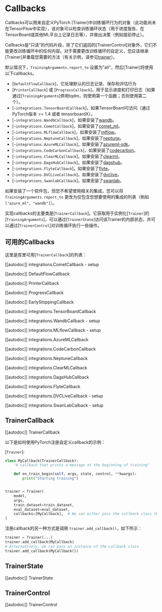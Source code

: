 <!--Copyright 2020 The HuggingFace Team. All rights reserved.

Licensed under the Apache License, Version 2.0 (the "License"); you may not use this file except in compliance with
the License. You may obtain a copy of the License at

http://www.apache.org/licenses/LICENSE-2.0

Unless required by applicable law or agreed to in writing, software distributed under the License is distributed on
an "AS IS" BASIS, WITHOUT WARRANTIES OR CONDITIONS OF ANY KIND, either express or implied. See the License for the
specific language governing permissions and limitations under the License.

⚠️ Note that this file is in Markdown but contain specific syntax for our doc-builder (similar to MDX) that may not be
rendered properly in your Markdown viewer.

-->

# Callbacks


Callbacks可以用来自定义PyTorch [Trainer]中训练循环行为的对象（此功能尚未在TensorFlow中实现），该对象可以检查训练循环状态（用于进度报告、在TensorBoard或其他ML平台上记录日志等），并做出决策（例如提前停止）。

Callbacks是“只读”的代码片段，除了它们返回的[TrainerControl]对象外，它们不能更改训练循环中的任何内容。对于需要更改训练循环的自定义，您应该继承[Trainer]并重载您需要的方法（有关示例，请参见[trainer](trainer)）。

默认情况下，`TrainingArguments.report_to` 设置为"all"，然后[Trainer]将使用以下callbacks。


- [`DefaultFlowCallback`]，它处理默认的日志记录、保存和评估行为
- [`PrinterCallback`] 或 [`ProgressCallback`]，用于显示进度和打印日志（如果通过[`TrainingArguments`]停用tqdm，则使用第一个函数；否则使用第二个）。
- [`~integrations.TensorBoardCallback`]，如果TensorBoard可访问（通过PyTorch版本 >= 1.4 或者 tensorboardX）。
- [`~integrations.WandbCallback`]，如果安装了[wandb](https://www.wandb.com/)。
- [`~integrations.CometCallback`]，如果安装了[comet_ml](https://www.comet.com/site/)。
- [`~integrations.MLflowCallback`]，如果安装了[mlflow](https://www.mlflow.org/)。
- [`~integrations.NeptuneCallback`]，如果安装了[neptune](https://neptune.ai/)。
- [`~integrations.AzureMLCallback`]，如果安装了[azureml-sdk](https://pypi.org/project/azureml-sdk/)。
- [`~integrations.CodeCarbonCallback`]，如果安装了[codecarbon](https://pypi.org/project/codecarbon/)。
- [`~integrations.ClearMLCallback`]，如果安装了[clearml](https://github.com/allegroai/clearml)。
- [`~integrations.DagsHubCallback`]，如果安装了[dagshub](https://dagshub.com/)。
- [`~integrations.FlyteCallback`]，如果安装了[flyte](https://flyte.org/)。
- [`~integrations.DVCLiveCallback`]，如果安装了[dvclive](https://dvc.org/doc/dvclive)。
- [`~integrations.SwanlabCallback`]，如果安装了[swanlab](http://swanlab.cn/)。

如果安装了一个软件包，但您不希望使用相关的集成，您可以将 `TrainingArguments.report_to` 更改为仅包含您想要使用的集成的列表（例如 `["azure_ml", "wandb"]`）。

实现callbacks的主要类是[`TrainerCallback`]。它获取用于实例化[`Trainer`]的[`TrainingArguments`]，可以通过[`TrainerState`]访问该Trainer的内部状态，并可以通过[`TrainerControl`]对训练循环执行一些操作。


## 可用的Callbacks

这里是库里可用[`TrainerCallback`]的列表：

[[autodoc]] integrations.CometCallback 
    - setup

[[autodoc]] DefaultFlowCallback

[[autodoc]] PrinterCallback

[[autodoc]] ProgressCallback

[[autodoc]] EarlyStoppingCallback

[[autodoc]] integrations.TensorBoardCallback

[[autodoc]] integrations.WandbCallback 
    - setup

[[autodoc]] integrations.MLflowCallback 
    - setup

[[autodoc]] integrations.AzureMLCallback

[[autodoc]] integrations.CodeCarbonCallback

[[autodoc]] integrations.NeptuneCallback

[[autodoc]] integrations.ClearMLCallback

[[autodoc]] integrations.DagsHubCallback

[[autodoc]] integrations.FlyteCallback

[[autodoc]] integrations.DVCLiveCallback
    - setup

[[autodoc]] integrations.SwanLabCalback
    - setup

## TrainerCallback

[[autodoc]] TrainerCallback

以下是如何使用PyTorch注册自定义callback的示例：

[`Trainer`]:

```python
class MyCallback(TrainerCallback):
    "A callback that prints a message at the beginning of training"

    def on_train_begin(self, args, state, control, **kwargs):
        print("Starting training")


trainer = Trainer(
    model,
    args,
    train_dataset=train_dataset,
    eval_dataset=eval_dataset,
    callbacks=[MyCallback],  # We can either pass the callback class this way or an instance of it (MyCallback())
)
```

注册callback的另一种方式是调用 `trainer.add_callback()`，如下所示：


```python
trainer = Trainer(...)
trainer.add_callback(MyCallback)
# Alternatively, we can pass an instance of the callback class
trainer.add_callback(MyCallback())
```

## TrainerState

[[autodoc]] TrainerState

## TrainerControl

[[autodoc]] TrainerControl
